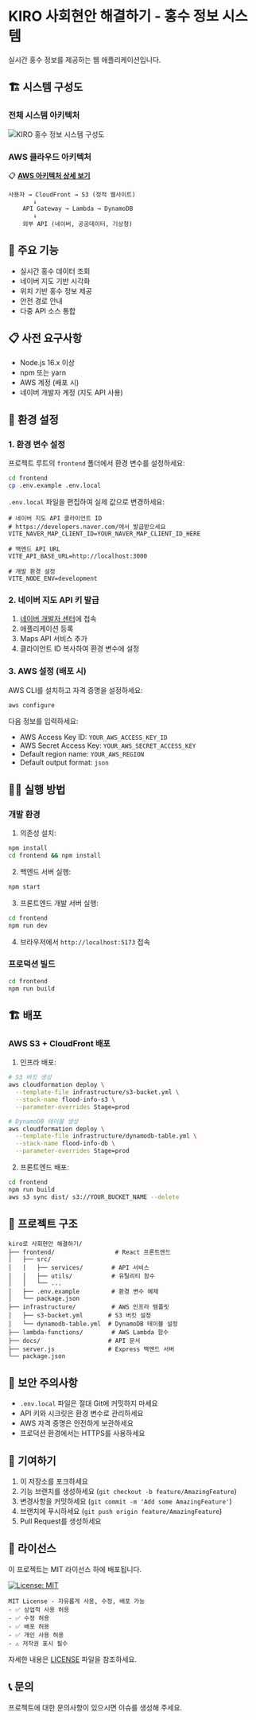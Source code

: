 # KIRO 사회현안 해결하기 - 홍수 정보 시스템

실시간 홍수 정보를 제공하는 웹 애플리케이션입니다.

## 🏗️ 시스템 구성도

### 전체 시스템 아키텍처
![KIRO 홍수 정보 시스템 구성도](docs/architecture-diagram.svg)

### AWS 클라우드 아키텍처
📋 **[AWS 아키텍처 상세 보기](docs/AWS_ARCHITECTURE.md)**

```
사용자 → CloudFront → S3 (정적 웹사이트)
       ↓
    API Gateway → Lambda → DynamoDB
       ↓
    외부 API (네이버, 공공데이터, 기상청)
```

## 🚀 주요 기능

- 실시간 홍수 데이터 조회
- 네이버 지도 기반 시각화
- 위치 기반 홍수 정보 제공
- 안전 경로 안내
- 다중 API 소스 통합

## 📋 사전 요구사항

- Node.js 16.x 이상
- npm 또는 yarn
- AWS 계정 (배포 시)
- 네이버 개발자 계정 (지도 API 사용)

## 🔧 환경 설정

### 1. 환경 변수 설정

프로젝트 루트의 `frontend` 폴더에서 환경 변수를 설정하세요:

```bash
cd frontend
cp .env.example .env.local
```

`.env.local` 파일을 편집하여 실제 값으로 변경하세요:

```env
# 네이버 지도 API 클라이언트 ID
# https://developers.naver.com/에서 발급받으세요
VITE_NAVER_MAP_CLIENT_ID=YOUR_NAVER_MAP_CLIENT_ID_HERE

# 백엔드 API URL
VITE_API_BASE_URL=http://localhost:3000

# 개발 환경 설정
VITE_NODE_ENV=development
```

### 2. 네이버 지도 API 키 발급

1. [네이버 개발자 센터](https://developers.naver.com/)에 접속
2. 애플리케이션 등록
3. Maps API 서비스 추가
4. 클라이언트 ID 복사하여 환경 변수에 설정

### 3. AWS 설정 (배포 시)

AWS CLI를 설치하고 자격 증명을 설정하세요:

```bash
aws configure
```

다음 정보를 입력하세요:
- AWS Access Key ID: `YOUR_AWS_ACCESS_KEY_ID`
- AWS Secret Access Key: `YOUR_AWS_SECRET_ACCESS_KEY`
- Default region name: `YOUR_AWS_REGION`
- Default output format: `json`

## 🏃‍♂️ 실행 방법

### 개발 환경

1. 의존성 설치:
```bash
npm install
cd frontend && npm install
```

2. 백엔드 서버 실행:
```bash
npm start
```

3. 프론트엔드 개발 서버 실행:
```bash
cd frontend
npm run dev
```

4. 브라우저에서 `http://localhost:5173` 접속

### 프로덕션 빌드

```bash
cd frontend
npm run build
```

## 🏗️ 배포

### AWS S3 + CloudFront 배포

1. 인프라 배포:
```bash
# S3 버킷 생성
aws cloudformation deploy \
  --template-file infrastructure/s3-bucket.yml \
  --stack-name flood-info-s3 \
  --parameter-overrides Stage=prod

# DynamoDB 테이블 생성
aws cloudformation deploy \
  --template-file infrastructure/dynamodb-table.yml \
  --stack-name flood-info-db \
  --parameter-overrides Stage=prod
```

2. 프론트엔드 배포:
```bash
cd frontend
npm run build
aws s3 sync dist/ s3://YOUR_BUCKET_NAME --delete
```

## 📁 프로젝트 구조

```
kiro로 사회현안 해결하기/
├── frontend/                 # React 프론트엔드
│   ├── src/
│   │   ├── services/        # API 서비스
│   │   ├── utils/           # 유틸리티 함수
│   │   └── ...
│   ├── .env.example         # 환경 변수 예제
│   └── package.json
├── infrastructure/          # AWS 인프라 템플릿
│   ├── s3-bucket.yml       # S3 버킷 설정
│   └── dynamodb-table.yml  # DynamoDB 테이블 설정
├── lambda-functions/        # AWS Lambda 함수
├── docs/                   # API 문서
├── server.js               # Express 백엔드 서버
└── package.json
```

## 🔐 보안 주의사항

- `.env.local` 파일은 절대 Git에 커밋하지 마세요
- API 키와 시크릿은 환경 변수로 관리하세요
- AWS 자격 증명은 안전하게 보관하세요
- 프로덕션 환경에서는 HTTPS를 사용하세요

## 🤝 기여하기

1. 이 저장소를 포크하세요
2. 기능 브랜치를 생성하세요 (`git checkout -b feature/AmazingFeature`)
3. 변경사항을 커밋하세요 (`git commit -m 'Add some AmazingFeature'`)
4. 브랜치에 푸시하세요 (`git push origin feature/AmazingFeature`)
5. Pull Request를 생성하세요

## 📄 라이선스

이 프로젝트는 MIT 라이선스 하에 배포됩니다.

[![License: MIT](https://img.shields.io/badge/License-MIT-yellow.svg)](https://opensource.org/licenses/MIT)

```
MIT License - 자유롭게 사용, 수정, 배포 가능
- ✅ 상업적 사용 허용
- ✅ 수정 허용  
- ✅ 배포 허용
- ✅ 개인 사용 허용
- ⚠️ 저작권 표시 필수
```

자세한 내용은 [LICENSE](LICENSE) 파일을 참조하세요.

## 📞 문의

프로젝트에 대한 문의사항이 있으시면 이슈를 생성해 주세요.
